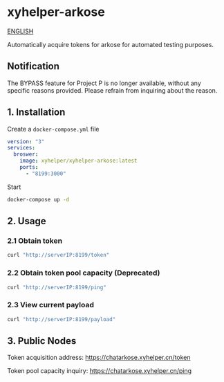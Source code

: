 # xyhelper-arkose

[ENGLISH](README_EN.md)

Automatically acquire tokens for arkose for automated testing purposes.

## Notification

The BYPASS feature for Project P is no longer available, without any specific reasons provided. Please refrain from inquiring about the reason.

## 1. Installation

Create a `docker-compose.yml` file

```yaml
version: "3"
services:
  broswer:
    image: xyhelper/xyhelper-arkose:latest
    ports:
      - "8199:3000"
```

Start

```bash
docker-compose up -d
```

## 2. Usage

### 2.1 Obtain token

```bash
curl "http://serverIP:8199/token"
```

### 2.2 Obtain token pool capacity (Deprecated)

```bash
curl "http://serverIP:8199/ping"
```

### 2.3 View current payload

```bash
curl "http://serverIP:8199/payload"
```

## 3. Public Nodes

Token acquisition address: https://chatarkose.xyhelper.cn/token

Token pool capacity inquiry: https://chatarkose.xyhelper.cn/ping